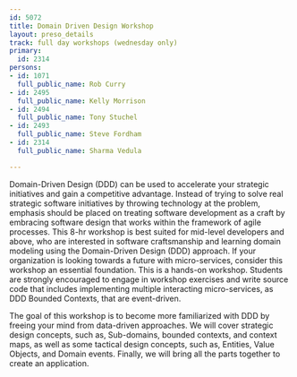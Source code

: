 ```yaml
---
id: 5072
title: Domain Driven Design Workshop
layout: preso_details
track: full day workshops (wednesday only)
primary:
  id: 2314
persons:
- id: 1071
  full_public_name: Rob Curry
- id: 2495
  full_public_name: Kelly Morrison
- id: 2494
  full_public_name: Tony Stuchel
- id: 2493
  full_public_name: Steve Fordham
- id: 2314
  full_public_name: Sharma Vedula

---
```

Domain-Driven Design (DDD) can be used to accelerate your strategic initiatives and gain a competitive advantage. Instead of trying to solve real strategic software initiatives by throwing technology at the problem, emphasis should be placed on treating software development as a craft by embracing software design that works within the framework of agile processes. This 8-hr workshop is best suited for mid-level developers and above, who are interested in software craftsmanship and learning domain modeling using the Domain-Driven Design (DDD) approach. If your organization is looking towards a future with micro-services, consider this workshop an essential foundation. This is a hands-on workshop. Students are strongly encouraged to engage in workshop exercises and write source code that includes implementing multiple interacting micro-services, as DDD Bounded Contexts, that are event-driven.
 
  The goal of this workshop is to become more familiarized with DDD by freeing your mind from data-driven approaches. We will cover strategic design concepts, such as, Sub-domains, bounded contexts, and context maps, as well as some tactical design concepts, such as, Entities, Value Objects, and Domain events.  Finally, we will bring all the parts together to create an application.
